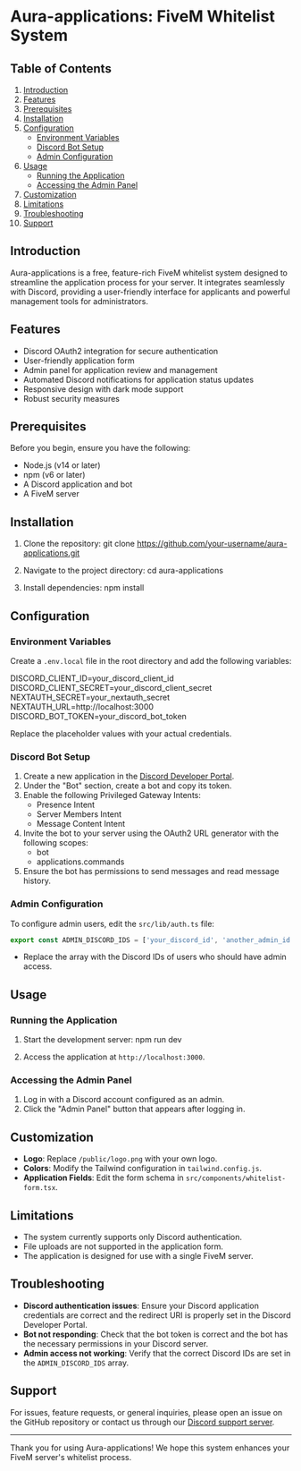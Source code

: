 # Aura-applications: FiveM Whitelist System

## Table of Contents
1. [Introduction](#introduction)
2. [Features](#features)
3. [Prerequisites](#prerequisites)
4. [Installation](#installation)
5. [Configuration](#configuration)
   - [Environment Variables](#environment-variables)
   - [Discord Bot Setup](#discord-bot-setup)
   - [Admin Configuration](#admin-configuration)
6. [Usage](#usage)
   - [Running the Application](#running-the-application)
   - [Accessing the Admin Panel](#accessing-the-admin-panel)
7. [Customization](#customization)
8. [Limitations](#limitations)
9. [Troubleshooting](#troubleshooting)
10. [Support](#support)

## Introduction

Aura-applications is a free, feature-rich FiveM whitelist system designed to streamline the application process for your server. It integrates seamlessly with Discord, providing a user-friendly interface for applicants and powerful management tools for administrators.

## Features

- Discord OAuth2 integration for secure authentication
- User-friendly application form
- Admin panel for application review and management
- Automated Discord notifications for application status updates
- Responsive design with dark mode support
- Robust security measures

## Prerequisites

Before you begin, ensure you have the following:

- Node.js (v14 or later)
- npm (v6 or later)
- A Discord application and bot
- A FiveM server

## Installation

1. Clone the repository:
   git clone https://github.com/your-username/aura-applications.git

2. Navigate to the project directory:
   cd aura-applications

3. Install dependencies:
   npm install

## Configuration

### Environment Variables

Create a `.env.local` file in the root directory and add the following variables:

DISCORD_CLIENT_ID=your_discord_client_id
DISCORD_CLIENT_SECRET=your_discord_client_secret
NEXTAUTH_SECRET=your_nextauth_secret
NEXTAUTH_URL=http://localhost:3000
DISCORD_BOT_TOKEN=your_discord_bot_token

Replace the placeholder values with your actual credentials.

### Discord Bot Setup

1. Create a new application in the [Discord Developer Portal](https://discord.com/developers/applications).
2. Under the "Bot" section, create a bot and copy its token.
3. Enable the following Privileged Gateway Intents:
   - Presence Intent
   - Server Members Intent
   - Message Content Intent
4. Invite the bot to your server using the OAuth2 URL generator with the following scopes:
   - bot
   - applications.commands
5. Ensure the bot has permissions to send messages and read message history.

### Admin Configuration

To configure admin users, edit the `src/lib/auth.ts` file:
```typescript
export const ADMIN_DISCORD_IDS = ['your_discord_id', 'another_admin_id'];
```
 - Replace the array with the Discord IDs of users who should have admin access.

## Usage

### Running the Application

1. Start the development server:
   npm run dev

2. Access the application at `http://localhost:3000`.

### Accessing the Admin Panel

1. Log in with a Discord account configured as an admin.
2. Click the "Admin Panel" button that appears after logging in.

## Customization

- **Logo**: Replace `/public/logo.png` with your own logo.
- **Colors**: Modify the Tailwind configuration in `tailwind.config.js`.
- **Application Fields**: Edit the form schema in `src/components/whitelist-form.tsx`.

## Limitations

- The system currently supports only Discord authentication.
- File uploads are not supported in the application form.
- The application is designed for use with a single FiveM server.

## Troubleshooting

- **Discord authentication issues**: Ensure your Discord application credentials are correct and the redirect URI is properly set in the Discord Developer Portal.
- **Bot not responding**: Check that the bot token is correct and the bot has the necessary permissions in your Discord server.
- **Admin access not working**: Verify that the correct Discord IDs are set in the `ADMIN_DISCORD_IDS` array.

## Support

For issues, feature requests, or general inquiries, please open an issue on the GitHub repository or contact us through our [Discord support server](https://discord.gg/xuab57BZqU).

---

Thank you for using Aura-applications! We hope this system enhances your FiveM server's whitelist process.